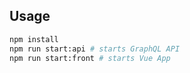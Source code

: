 ## Usage

```sh
npm install
npm run start:api # starts GraphQL API
npm run start:front # starts Vue App
```
